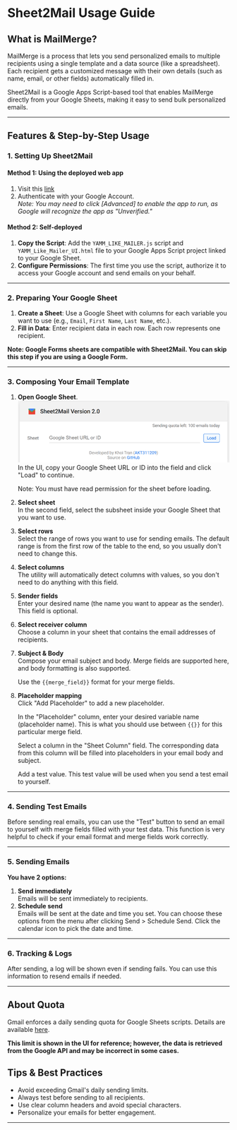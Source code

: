 
# Sheet2Mail Usage Guide


## What is MailMerge?

MailMerge is a process that lets you send personalized emails to multiple recipients using a single template and a data source (like a spreadsheet). Each recipient gets a customized message with their own details (such as name, email, or other fields) automatically filled in.

Sheet2Mail is a Google Apps Script-based tool that enables MailMerge directly from your Google Sheets, making it easy to send bulk personalized emails.

---

## Features & Step-by-Step Usage


### 1. Setting Up Sheet2Mail

#### Method 1: Using the deployed web app
1. Visit this [link](https://url.khoi.io.vn/ggsheet2mail)
2. Authenticate with your Google Account.  
    _Note: You may need to click [Advanced] to enable the app to run, as Google will recognize the app as "Unverified."_

#### Method 2: Self-deployed
1. **Copy the Script**: Add the `YAMM_LIKE_MAILER.js` script and `YAMM_Like_Mailer_UI.html` file to your Google Apps Script project linked to your Google Sheet.
2. **Configure Permissions**: The first time you use the script, authorize it to access your Google account and send emails on your behalf.

---


### 2. Preparing Your Google Sheet

1. **Create a Sheet**: Use a Google Sheet with columns for each variable you want to use (e.g., `Email`, `First Name`, `Last Name`, etc.).
2. **Fill in Data**: Enter recipient data in each row. Each row represents one recipient.

**Note: Google Forms sheets are compatible with Sheet2Mail. You can skip this step if you are using a Google Form.**

---


### 3. Composing Your Email Template

1. **Open Google Sheet**.  
    ![](image.png)  
    In the UI, copy your Google Sheet URL or ID into the field and click "Load" to continue.  

    Note: You must have read permission for the sheet before loading.
2. **Select sheet**  
    In the second field, select the subsheet inside your Google Sheet that you want to use.
3. **Select rows**  
    Select the range of rows you want to use for sending emails. The default range is from the first row of the table to the end, so you usually don't need to change this.
4. **Select columns**  
    The utility will automatically detect columns with values, so you don't need to do anything with this field.
5. **Sender fields**  
    Enter your desired name (the name you want to appear as the sender). This field is optional.
6. **Select receiver column**  
    Choose a column in your sheet that contains the email addresses of recipients.
7. **Subject & Body**  
    Compose your email subject and body. Merge fields are supported here, and body formatting is also supported.

    Use the `{{merge_field}}` format for your merge fields.
8. **Placeholder mapping**  
    Click "Add Placeholder" to add a new placeholder.

    In the "Placeholder" column, enter your desired variable name (placeholder name). This is what you should use between `{{}}` for this particular merge field.

    Select a column in the "Sheet Column" field. The corresponding data from this column will be filled into placeholders in your email body and subject.

    Add a test value. This test value will be used when you send a test email to yourself.

---

### 4. Sending Test Emails
Before sending real emails, you can use the "Test" button to send an email to yourself with merge fields filled with your test data. This function is very helpful to check if your email format and merge fields work correctly.

---


### 5. Sending Emails

**You have 2 options:**

1. **Send immediately**  
    Emails will be sent immediately to recipients.
2. **Schedule send**  
    Emails will be sent at the date and time you set. You can choose these options from the menu after clicking Send > Schedule Send. Click the calendar icon to pick the date and time.



---


### 6. Tracking & Logs

After sending, a log will be shown even if sending fails. You can use this information to resend emails if needed.

---


## About Quota

Gmail enforces a daily sending quota for Google Sheets scripts. Details are available [here](https://developers.google.com/apps-script/guides/services/quotas#:~:text=4%2C000%20/%20day-,Email%20recipients%20per%20day,-100*%20/%20day).

**This limit is shown in the UI for reference; however, the data is retrieved from the Google API and may be incorrect in some cases.**

## Tips & Best Practices

- Avoid exceeding Gmail's daily sending limits.
- Always test before sending to all recipients.
- Use clear column headers and avoid special characters.
- Personalize your emails for better engagement.

---
